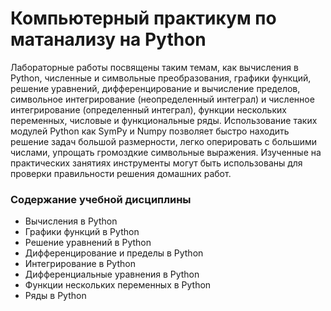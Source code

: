 # Компьютерный практикум по матанализу на Python


Лабораторные работы посвящены таким темам, как вычисления в Python, численные и символьные преобразования, графики функций, решение уравнений, дифференцирование и вычисление пределов, символьное интегрирование (неопределенный интеграл) и численное интегрирование (определенный интеграл), функции нескольких переменных, числовые и функциональные ряды. Использование таких модулей Python как SymPy и Numpy позволяет быстро находить решение задач большой размерности, легко оперировать с большими числами, упрощать громоздкие символьные выражения. Изученные на практических занятиях инструменты могут быть использованы для проверки правильности решения домашних работ.

### Содержание учебной дисциплины

- Вычисления в Python
- Графики функций в Python
- Решение уравнений в Python
- Дифференцирование и пределы в Python
- Интегрирование в Python
- Дифференциальные уравнения в Python
- Функции нескольких переменных в Python
- Ряды в Python
